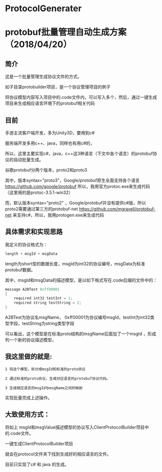 # ProtocolGenerater

protobuf批量管理自动生成方案（2018/04/20）
================================================
简介
-------------------------------------------
这是一个批量管理生成协议文件的方式。

如子目录protobuilder项目，是一个协议管理项目的例子

将协议模型内容写入项目中的.code文件内，可以写入多个，然后，通过一键生成项目来生成相应语言环境下的protobuf相关代码

目前
-----------------------------------------
手游主流客户端开发，多为Unity3D，要用到c# 

服务端开发多用c++、java，同样也有用c#的，

所以，这里主要实现c#，java，c++这3种语言（下文中各个语言）的protobuf协议的自动批量生成。

谷歌protobuf分两个版本，proto2和proto3 

其中，版本syntax="proto3"，Google/protobuf原生全面支持各个语言 https://github.com/google/protobuf 
所以，我用官方protoc.exe来生成代码（这里用的是protoc-3.5.1-win32）

而，默认版本syntax="proto2" ，Google/protobuf并没有提供c#版，所以proto2需要通过第三方的protobuf-net https://github.com/mgravell/protobuf-net 来支持c#，所以，我用protogen.exe来生成代码


具体需求和实现思路
--------------------------------------
我定义的协议格式为：
```c
length + msgId + msgData
```
length为short型的数据长度，msgId为int32的协议编号，msgData为标准protobuf数据。

其中，msgId和msgData的描述模型，是以如下格式写在.code后缀的文件中的：
```c
message A2BTest 0xff00001
{
	required int32 testInt = 1;
	required string testString = 2;
}
```
A2BTest为协议名msgName， 0xff00001为协议编号msgId，testInt为int32类型字段，testString为string类型字段

可以看出，这个模型是在标准proto结构的msgName后面加了一个msgId ，形成列一个新的协议描述模型，

我这里做的就是:
---------------------------------------------
	1 将这个模型，拆分成msgId和标准的proto协议

	2 通过标准的proto协议，生成对应语言的protobuf协议代码。

	3 生成相应语言的msgId与msgName之间的映射

实现批量完成上述操作。

大致使用方式：
----------------------------------------

将如上 msgId和msgValue描述模型的协议写入ClientProtocolBuilder项目中的.code文件。

一键生成ClientProtocolBuilder项目

就会在protocol文件夹下找到生成好的相应语言的文件。

目前只实现了c# 和 java 的生成。
